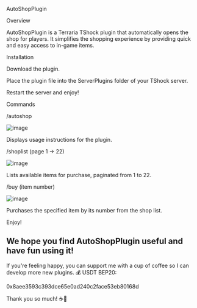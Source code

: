 AutoShopPlugin

Overview

AutoShopPlugin is a Terraria TShock plugin that automatically opens the shop for players. It simplifies the shopping experience by providing quick and easy access to in-game items.

Installation

Download the plugin.

Place the plugin file into the ServerPlugins folder of your TShock server.

Restart the server and enjoy!

Commands

/autoshop

![image](https://github.com/user-attachments/assets/ab044fe3-2324-461b-9d68-3dcbdb174c90)

Displays usage instructions for the plugin.

/shoplist (page 1 → 22)

![image](https://github.com/user-attachments/assets/3d5979d3-c154-4138-a4bc-24ac10439a88)

Lists available items for purchase, paginated from 1 to 22.

/buy (item number)

![image](https://github.com/user-attachments/assets/89d52cfa-15a7-4427-9226-74851aa578bc)

Purchases the specified item by its number from the shop list.

Enjoy!

We hope you find AutoShopPlugin useful and have fun using it!
-----------------------------------------------------------------
If you're feeling happy, you can support me with a cup of coffee so I can develop more new plugins.
💰 USDT BEP20: 

0x8aee3593c393dce65e0ad240c2face53eb80168d

Thank you so much! ☕🚀
